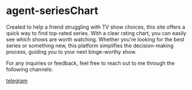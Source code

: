 # agent-seriesChart
Created to help a friend struggling with TV show choices, this site offers a quick way to find top-rated series. With a clear rating chart, you can easily see which shows are worth watching. Whether you're looking for the best series or something new, this platform simplifies the decision-making process, guiding you to your next binge-worthy show.



For any inquiries or feedback, feel free to reach out to me through the following channels:

[telegram](http://t.me//eliashabibhamid)

